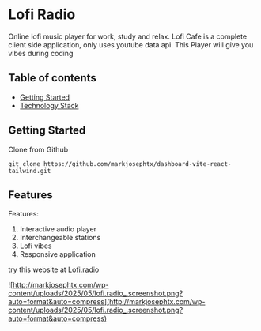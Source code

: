 # Lofi Radio

Online lofi music player for work, study and relax. Lofi Cafe is a complete client side application, only uses youtube data api.
This Player will give you vibes during coding 

## Table of contents

- [Getting Started](#getting-started)
- [Technology Stack](#features)

## Getting Started

Clone from Github

```
git clone https://github.com/markjosephtx/dashboard-vite-react-tailwind.git
```

## Features

Features:
  1. Interactive audio player
  2. Interchangeable stations
  3. Lofi vibes
  4. Responsive application

try this website at [Lofi.radio](https://markjosephtx.github.io/lofi-radio/)


![http://markjosephtx.com/wp-content/uploads/2025/05/lofi.radio_.screenshot.png?auto=format&auto=compress](http://markjosephtx.com/wp-content/uploads/2025/05/lofi.radio_.screenshot.png?auto=format&auto=compress)


